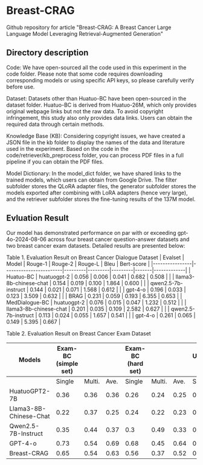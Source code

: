 # Breast-CRAG

Github repository for article "Breast-CRAG: A Breast Cancer Large Language Model Leveraging Retrieval-Augmented Generation"

## Directory description

Code: We have open-sourced all the code used in this experiment in the code folder. Please note that some code requires downloading corresponding models or using specific API keys, so please carefully verify before use.

Dataset: Datasets other than Huatuo-BC have been open-sourced in the dataset folder. Huatuo-BC is derived from Huatuo-26M, which only provides original webpage links but not the raw data. To avoid copyright infringement, this study also only provides data links. Users can obtain the required data through certain methods.

Knowledge Base (KB): Considering copyright issues, we have created a JSON file in the kb folder to display the names of the data and literature used in the experiment. Based on the code in the code/retriever/kb_preprocess folder, you can process PDF files in a full pipeline if you can obtain the PDF files.

Model Dictionary: In the model_dict folder, we have shared links to the trained models, which users can obtain from Google Drive. The filter subfolder stores the QLoRA adapter files, the generator subfolder stores the models exported after combining with LoRA adapters (hence very large), and the retriever subfolder stores the fine-tuning results of the 137M model.

## Evluation Result
Our model has demonstrated performance on par with or exceeding gpt-4o-2024-08-06 across four breast cancer question-answer datasets and two breast cancer exam datasets. Detailed results are presented below:

Table 1. Evaluation Result on Breast Cancer Dialogue Dataset
| Evalset        | Model                  | Rouge-1 | Rouge-2 | Rouge-L | Bleu  | Bert-score  |
|----------------|------------------------|---------|---------|---------|-------|-------------|
| Huatuo-BC      | huatuogpt-2            | 0.056   | 0.006   | 0.041   | 0.682 | 0.508       |
|                | llama3-8b-chinese-chat | 0.154   | 0.019   | 0.100   | 1.864 | 0.600       |
|                | qwen2.5-7b-instruct    | 0.144   | 0.021   | 0.071   | 1.568 | 0.612       |
|                | gpt-4-o                | 0.196   | 0.033   | 0.123   | 3.509 | 0.632       |
|                | BRAG                   | 0.231   | 0.059   | 0.193   | 6.355 | 0.653       |
| MedDialogue-BC | huatuogpt-2            | 0.076   | 0.015   | 0.047   | 1.232 | 0.512       |
|                | llama3-8b-chinese-chat | 0.201   | 0.035   | 0.109   | 2.582 | 0.627       |
|                | qwen2.5-7b-instruct    | 0.113   | 0.024   | 0.055   | 1.657 | 0.541       |
|                | gpt-4-o                | 0.261   | 0.065   | 0.149   | 5.395 | 0.667       |

Table 2. Evaluation Result on Breast Cancer Exam Dataset

| Models                 | Exam-BC (simple set) |        |      | Exam-BC (hard set) |        |      | USMLE-BC  |
|------------------------|----------------------|--------|------|--------------------|--------|------|-----------|
|                        | Single               | Multi. | Ave. | Single             | Multi. | Ave. | Single    |
| HuatuoGPT2-7B          | 0.36                 | 0.36   | 0.36 | 0.26               | 0.24   | 0.25 | 0.48      |
| Llama3-8B-Chinese-Chat | 0.22                 | 0.37   | 0.25 | 0.24               | 0.22   | 0.23 | 0.49      |
| Qwen2.5-7B-Instruct    | 0.35                 | 0.44   | 0.37 | 0.3                | 0.49   | 0.33 | 0.41      |
| GPT-4-o                | 0.73                 | 0.54   | 0.69 | 0.68               | 0.45   | 0.64 | 0.81      |
| Breast-CRAG            | 0.65                 | 0.54   | 0.63 | 0.56               | 0.37   | 0.52 | 0.81      |